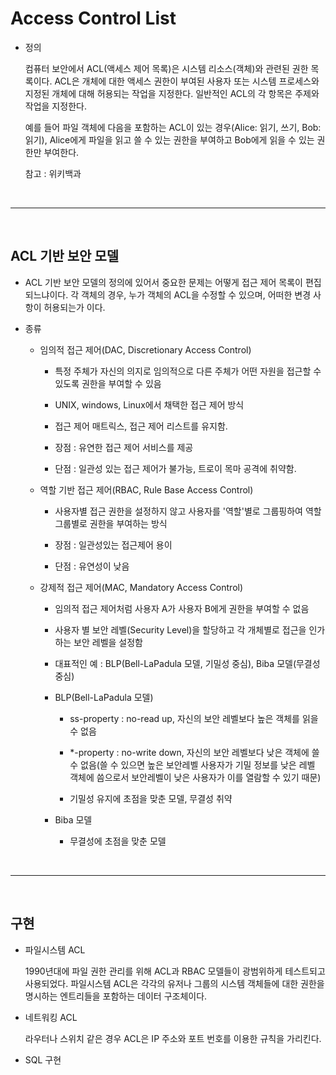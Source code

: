 # Access Control List

  - 정의
    
    컴퓨터 보안에서 ACL(액세스 제어 목록)은 시스템 리소스(객체)와 관련된 권한 목록이다. ACL은 개체에 대한 액세스 권한이 부여된 사용자 또는 시스템 프로세스와 지정된 개체에 대해 허용되는 작업을 지정한다. 일반적인 ACL의 각 항목은 주제와 작업을 지정한다. 
  
    예를 들어 파일 객체에 다음을 포함하는 ACL이 있는 경우(Alice: 읽기, 쓰기,  Bob: 읽기), Alice에게 파일을 읽고 쓸 수 있는 권한을 부여하고 Bob에게 읽을 수 있는 권한만 부여한다.

    참고 : 위키백과

<br />
<hr />
<br />

## ACL 기반 보안 모델

  - ACL 기반 보안 모델의 정의에 있어서 중요한 문제는 어떻게 접근 제어 목록이 편집되느냐이다. 각 객체의 경우, 누가 객체의 ACL을 수정할 수 있으며, 어떠한 변경 사항이 허용되는가 이다.

  - 종류
    
    - 임의적 접근 제어(DAC, Discretionary Access Control)

         - 특정 주체가 자신의 의지로 임의적으로 다른 주체가 어떤 자원을 접근할 수 있도록 권한을 부여할 수 있음

         - UNIX, windows, Linux에서 채택한 접근 제어 방식

         - 접근 제어 매트릭스, 접근 제어 리스트를 유지함.

         - 장점 : 유연한 접근 제어 서비스를 제공

         - 단점 : 일관성 있는 접근 제어가 불가능, 트로이 목마 공격에 취약함.

    - 역할 기반 접근 제어(RBAC, Rule Base Access Control)

        - 사용자별 접근 권한을 설정하지 않고 사용자를 '역할'별로 그룹핑하여 역할 그룹별로 권한을 부여하는 방식

        - 장점 : 일관성있는 접근제어 용이

        - 단점 : 유연성이 낮음

    -  강제적 접근 제어(MAC, Mandatory Access Control)

        - 임의적 접근 제어처럼 사용자 A가 사용자 B에게 권한을 부여할 수 없음

        - 사용자 별 보안 레벨(Security Level)을 할당하고 각 개체별로 접근을 인가하는 보안 레벨을 설정함

        - 대표적인 예  : BLP(Bell-LaPadula 모델, 기밀성 중심), Biba 모델(무결성 중심)

        - BLP(Bell-LaPadula 모델)

            - ss-property : no-read up, 자신의 보안 레벨보다 높은 객체를 읽을 수 없음

            - *-property : no-write down, 자신의 보안 레벨보다 낮은 객체에 쓸 수 없음(쓸 수 있으면 높은 보안레벨 사용자가 기밀 정보를 낮은 레벨 객체에 씀으로서 보안레벨이 낮은 사용자가 이를 열람할 수 있기 때문)

            - 기밀성 유지에 초점을 맞춘 모델, 무결성 취약

         - Biba 모델

            - 무결성에 초점을 맞춘 모델

<br />
<hr />
<br />

## 구현

  - 파일시스템 ACL
    
    1990년대에 파일 권한 관리를 위해 ACL과 RBAC 모델들이 광범위하게 테스트되고 사용되었다. 파일시스템 ACL은 각각의 유저나 그룹의 시스템 객체들에 대한 권한을 명시하는 엔트리들을 포함하는 데이터 구조체이다. 

  - 네트워킹 ACL

    라우터나 스위치 같은 경우 ACL은 IP 주소와 포트 번호를 이용한 규칙을 가리킨다.

  - SQL 구현

